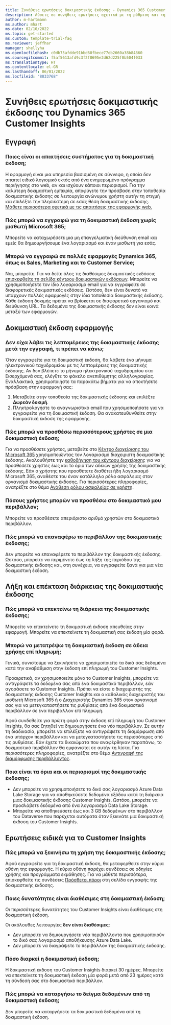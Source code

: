 ```yaml
---
title: Συνήθεις ερωτήσεις δοκιμαστικής έκδοσης - Dynamics 365 Customer Insights
description: Λύσεις σε συνήθεις ερωτήσεις σχετικά με τη ρύθμιση και τη διαχείριση της δοκιμαστικής έκδοσης Customer Insights. Μάθετε πώς να επιλύετε προβλήματα σχετικά με την πλατφόρμα και την εφαρμογή.
author: m-hartmann
ms.author: mhart
ms.date: 02/10/2022
ms.topic: get-started
ms.custom: template-trial-faq
ms.reviewer: jeffhar
manager: shellyha
ms.openlocfilehash: c0db75afdde91bbd60fbece77eb2660a38b84860
ms.sourcegitcommit: f5af5613afd9c3f2f0695e2d62d225f0b504f033
ms.translationtype: HT
ms.contentlocale: el-GR
ms.lasthandoff: 06/01/2022
ms.locfileid: "8833768"
---
```

# <a name="dynamics-365-customer-insights-trial-faq"></a>Συνήθεις ερωτήσεις δοκιμαστικής έκδοσης του Dynamics 365 Customer Insights

## <a name="sign-up"></a>Εγγραφή

### <a name="what-are-the-system-requirements-for-the-trial"></a>Ποιες είναι οι απαιτήσεις συστήματος για τη δοκιμαστική έκδοση;

Η εφαρμογή είναι μια υπηρεσία βασισμένη σε σύννεφο, η οποία δεν απαιτεί ειδικό λογισμικό εκτός από ένα ενημερωμένο πρόγραμμα περιήγησης στο web, αν και ισχύουν κάποιοι περιορισμοί. Για την καλύτερη δοκιμαστική εμπειρία, αποφύγετε την πρόσβαση στην τοποθεσία δοκιμαστικής έκδοσης σε λειτουργία ανώνυμου χρήστη αυτήν τη στιγμή και επιλέξτε την πλησιέστερη σε εσάς θέση δοκιμαστικής έκδοσης. [Μάθετε περισσότερα σχετικά με τις απαιτήσεις της εφαρμογής web.](/power-platform/admin/web-application-requirements)

### <a name="how-do-i-sign-up-for-the-trial-without-a-microsoft-365-tenant"></a>Πώς μπορώ να εγγραφώ για τη δοκιμαστική έκδοση χωρίς μισθωτή Microsoft 365;

Μπορείτε να καταχωρήσετε μια μη επαγγελματική διεύθυνση email και εμείς θα δημιουργήσουμε ένα λογαριασμό και έναν μισθωτή για εσάς.

### <a name="can-i-sign-up-for-multiple-dynamics-365-apps-such-as-sales-marketing-and-customer-service"></a>Μπορώ να εγγραφώ σε πολλές εφαρμογές Dynamics 365, όπως οι Sales, Marketing και το Customer Service;

Ναι, μπορείτε. Για να δείτε όλες τις διαθέσιμες δοκιμαστικές εκδόσεις [επισκεφθείτε τη σελίδα κέντρου δοκιμαστικών εκδόσεων](https://dynamics.microsoft.com/dynamics-365-free-trial). Μπορείτε να χρησιμοποιήσετε τον ίδιο λογαριασμό email για να εγγραφείτε σε διαφορετικές δοκιμαστικές εκδόσεις. Ωστόσο, δεν είναι δυνατό να υπάρχουν πολλές εφαρμογές στην ίδια τοποθεσία δοκιμαστικής έκδοσης. Κάθε έκδοση δοκιμής πρέπει να βρίσκεται σε διαφορετικό οργανισμό και διεύθυνση URL. Τα δεδομένα της δοκιμαστικής έκδοσης δεν είναι κοινά μεταξύ των εφαρμογών.

## <a name="trial-app"></a>Δοκιμαστική έκδοση εφαρμογής

### <a name="i-didnt-receive-the-trial-details-email-after-signing-up-what-should-i-do"></a>Δεν είχα λάβει τις λεπτομέρειες της δοκιμαστικής έκδοσης μετά την εγγραφή, τι πρέπει να κάνω;

Όταν εγγραφείτε για τη δοκιμαστική έκδοση, θα λάβετε ένα μήνυμα ηλεκτρονικού ταχυδρομείου με τις λεπτομέρειες της δοκιμαστικής έκδοσης. Αν δεν βλέπετε το μήνυμα ηλεκτρονικού ταχυδρομείου στα Εισερχόμενά σας, ελέγξτε το φάκελο ανεπιθύμητης αλληλογραφίας. Εναλλακτικά, χρησιμοποιήστε τα παρακάτω βήματα για να αποκτήσετε πρόσβαση στην εφαρμογή σας:

1. Μεταβείτε στην τοποθεσία της δοκιμαστικής έκδοσης και επιλέξτε **Δωρεάν δοκιμή**.
1. Πληκτρολογήστε το αναγνωριστικό email που χρησιμοποιήσατε για να εγγραφείτε για τη δοκιμαστική έκδοση. Θα ανακατευθυνθείτε στην δοκιμαστική έκδοση της εφαρμογής.

### <a name="how-do-i-add-more-users-to-a-trial"></a>Πώς μπορώ να προσθέσω περισσότερους χρήστες σε μια δοκιμαστική έκδοση;

Για να προσθέσετε χρήστες, μεταβείτε στο [Κέντρο διαχείρισης του Microsoft 365](https://admin.microsoft.com) χρησιμοποιώντας τον λογαριασμό διαχειριστή δοκιμαστικής έκδοσης. Ακολουθήστε την [καθοδήγηση του κέντρου διαχείρισης](/microsoft-365/admin/add-users/add-users) για να προσθέσετε χρήστες έως και το όριο των αδειών χρήσης της δοκιμαστικής έκδοσης. Εάν ο χρήστης που προσθέτετε διαθέτει ήδη λογαριασμό Microsoft 365, αναθέστε του έναν κατάλληλο ρόλο ασφάλειας στον οργανισμό δοκιμαστικής έκδοσης. Για περισσότερες πληροφορίες, ανατρέξτε στο θέμα [Ανάθεση ρόλου ασφαλείας σε χρήστη](/power-platform/admin/create-users-assign-online-security-roles#assign-a-security-role-to-a-user).

### <a name="how-many-users-can-i-add-to-my-trial-environment"></a>Πόσους χρήστες μπορών να προσθέσω στο δοκιμαστικό μου περιβάλλον;

Μπορείτε να προσθέσετε απεριόριστο αριθμό χρηστών στο δοκιμαστικό περιβάλλον.

### <a name="how-do-i-reset-the-trial-environment"></a>Πώς μπορώ να επαναφέρω το περιβάλλον της δοκιμαστικής έκδοσης;

Δεν μπορείτε να επαναφέρετε το περιβάλλον της δοκιμαστικής έκδοσης. Ωστόσο, μπορείτε να περιμένετε έως τη λήξη της περιόδου της δοκιμαστικής έκδοσης και, στη συνέχεια, να εγγραφείτε ξανά για μια νέα δοκιμαστική έκδοση.

## <a name="trial-expiration-and-extension"></a>Λήξη και επέκταση διάρκειας της δοκιμαστικής έκδοσης

### <a name="how-do-i-extend-the-trial"></a>Πώς μπορώ να επεκτείνω τη διάρκεια της δοκιμαστικής έκδοσης;

Μπορείτε να επεκτείνετε τη δοκιμαστική έκδοση απευθείας στην εφαρμογή. Μπορείτε να επεκτείνετε τη δοκιμαστική σας έκδοση μία φορά.

### <a name="can-i-convert-the-trial-to-a-paid-license"></a>Μπορώ να μετατρέψω τη δοκιμαστική έκδοση σε άδεια χρήσης επί πληρωμή;

Γενικά, συνιστούμε να ξεκινήσετε να χρησιμοποιείτε τα δικά σας δεδομένα κατά την αναβάθμιση στην έκδοση επί πληρωμή του Customer Insights. 

Προαιρετικά, αν χρησιμοποιείτε μόνο το Customer Insights, μπορείτε να αντιγράψετε τα δεδομένα σας από ένα δοκιμαστικό περιβάλλον, εάν αγοράσετε το Customer Insights. Πρέπει να είστε ο διαχειριστής της δοκιμαστικής έκδοσης Customer Insights και ο καθολικός διαχειριστής του μισθωτή Microsoft 365 ή ο Διαχειριστής Dynamics 365 στον οργανισμό σας για να μετεγκαταστήσετε τις ρυθμίσεις από ένα δοκιμαστικό περιβάλλον σε ένα περιβάλλον επί πληρωμή.

Αφού συνδεθείτε για πρώτη φορά στην έκδοση επί πληρωμή του Customer Insights, θα σας ζητηθεί να δημιουργήσετε ένα νέο περιβάλλον. Σε αυτήν τη διαδικασία, μπορείτε να επιλέξετε να αντιγράψετε τη διαμόρφωση από ένα υπάρχον περιβάλλον και να μετεγκαταστήσετε τις περισσότερες από τις ρυθμίσεις. Εάν έχετε τα δικαιώματα που αναφέρθηκαν παραπάνω, το δοκιμαστικό περιβάλλον θα εμφανιστεί σε αυτήν τη λίστα. Για περισσότερες πληροφορίες, ανατρέξτε στο θέμα [Αντιγραφή της διαμόρφωσης περιβάλλοντος](create-environment.md#copy-the-environment-configuration).

### <a name="what-are-the-trial-limits-and-quotas"></a>Ποια είναι τα όρια και οι περιορισμοί της δοκιμαστικής έκδοσης;

- Δεν μπορείτε να χρησιμοποιήσετε το δικό σας λογαριασμό Azure Data Lake Storage για να αποθηκεύσετε δεδομένα εξόδου κατά τη διάρκεια μιας δοκιμαστικής έκδοσης Customer Insights. Ωστόσο, μπορείτε να προσλάβετε δεδομένα από ένα λογαριασμό Data Lake Storage.
- Μπορείτε να αποθηκεύσετε έως και 3 GB δεδομένων στο περιβάλλον του Dataverse που παρέχεται αυτόματα όταν ξεκινάτε μια δοκιμαστική έκδοση του Customer Insights.

## <a name="customer-insights-specific-questions"></a>Ερωτήσεις ειδικά για το Customer Insights

### <a name="how-do-i-start-using-the-trial"></a>Πώς μπορώ να ξεκινήσω τη χρήση της δοκιμαστικής έκδοσης;

Αφού εγγραφείτε για τη δοκιμαστική έκδοση, θα μεταφερθείτε στην κύρια οθόνη της εφαρμογής. Η κύρια οθόνη παρέχει συνδέσεις σε οδηγίες χρήσης και προγράμματα εκμάθησης. Για να μάθετε περισσότερα, επισκεφθείτε τις συνδέσεις [Πρόσθετοι πόροι](trial-signup.md#additional-resources) στη σελίδα εγγραφής της δοκιμαστικής έκδοσης.

### <a name="what-features-are-available-in-the-trial"></a>Ποιες δυνατότητες είναι διαθέσιμες στη δοκιμαστική έκδοση;

Οι περισσότερες δυνατότητες του Customer Insights είναι διαθέσιμες στη δοκιμαστική έκδοση.

Οι ακόλουθες λειτουργίες **δεν είναι διαθέσιμες**:

- Δεν μπορείτε να δημιουργήσετε νέα περιβάλλοντα που χρησιμοποιούν το δικό σας λογαριασμό αποθήκευσης Azure Data Lake.
- Δεν μπορείτε να διαγράψετε το περιβάλλον της δοκιμαστικής έκδοσης.

### <a name="how-long-does-the-trial-last"></a>Πόσο διαρκεί η δοκιμαστική έκδοση;

Η δοκιμαστική έκδοση του Customer Insights διαρκεί 30 ημέρες. Μπορείτε να επεκτείνετε τη δοκιμαστική έκδοση μία φορά μετά από 23 ημέρες κατά τη σύνδεσή σας στο δοκιμαστικό περιβάλλον.

### <a name="how-do-i-remove-sample-data-from-the-trial"></a>Πώς μπορώ να καταργήσω το δείγμα δεδομένων από τη δοκιμαστική έκδοση;

Δεν μπορείτε να καταργήσετε τα δοκιμαστικά δεδομένα από τη δοκιμαστική έκδοση.
